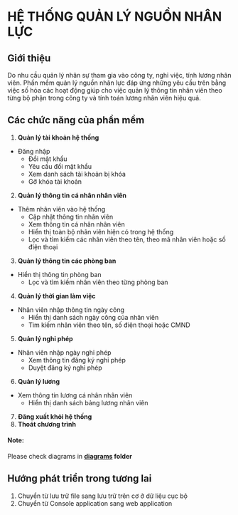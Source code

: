 # HỆ THỐNG QUẢN LÝ NGUỒN NHÂN LỰC

## Giới thiệu

Do nhu cầu quản lý nhân sự tham gia vào công ty, nghỉ việc, tính lương nhân viên. Phần mềm quản lý nguồn nhân lực đáp ứng những yêu cầu trên bằng việc số hóa các hoạt động giúp cho việc quản lý thông tin nhân viên theo từng bộ phận trong công ty và tính toán lương nhân viên hiệu quả.

## Các chức năng của phần mềm

1. **Quản lý tài khoản hệ thống**
- Đăng nhập
    - Đổi mật khẩu
    - Yêu cầu đổi mật khẩu
    - Xem danh sách tài khoản bị khóa
    - Gỡ khóa tài khoản
2. **Quản lý thông tin cá nhân nhân viên**
- Thêm nhân viên vào hệ thống
    - Cập nhật thông tin nhân viên
    - Xem thông tin cá nhân nhân viên
    - Hiển thị toàn bộ nhân viên hiện có trong hệ thống
    - Lọc và tìm kiếm các nhân viên theo tên, theo mã nhân viên hoặc số điện thoại
3. **Quản lý thông tin các phòng ban**
- Hiển thị thông tin phòng ban
    - Lọc và tìm kiếm nhân viên theo từng phòng ban
4. **Quản lý thời gian làm việc**
- Nhân viên nhập thông tin ngày công
    - Hiển thị danh sách ngày công của nhân viên
    - Tìm kiếm nhân viên theo tên, số điện thoại hoặc CMND
5. **Quản lý nghỉ phép**
- Nhân viên nhập ngày nghỉ phép
    - Xem thông tin đăng ký nghỉ phép
    - Duyệt đăng ký nghỉ phép
6. **Quản lý lương**
- Xem thông tin lương cá nhân nhân viên
    - Hiển thị danh sách bảng lương nhân viên
7. **Đăng xuất khỏi hệ thống**
8. **Thoát chương trình**

#### Note:
Please check diagrams in **[diagrams](diagrams) folder**

## Hướng phát triển trong tương lai
1. Chuyển từ lưu trữ file sang lưu trữ trên cơ ở dữ liệu cục bộ
2. Chuyển từ Console application sang web application